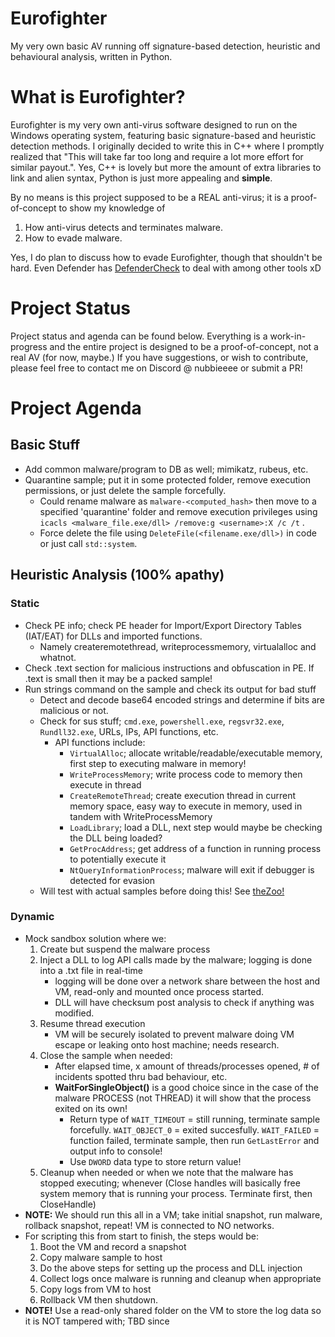 # Eurofighter
My very own basic AV running off signature-based detection, heuristic and behavioural analysis, written in Python.

# What is Eurofighter?
Eurofighter is my very own anti-virus software designed to run on the Windows operating system, featuring basic signature-based and heuristic detection methods. I originally decided to write this in C++ where I promptly realized that "This will take far too long and require a lot more effort for similar payout.". Yes, C++ is lovely but more the amount of extra libraries to link and alien syntax, Python is just more appealing and **simple**. 

By no means is this project supposed to be a REAL anti-virus; it is a proof-of-concept to show my knowledge of 
1) How anti-virus detects and terminates malware.
2) How to evade malware.

Yes, I do plan to discuss how to evade Eurofighter, though that shouldn't be hard. Even Defender has [DefenderCheck](https://github.com/matterpreter/DefenderCheck) to deal with among other tools xD

# Project Status
Project status and agenda can be found below. Everything is a work-in-progress and the entire project is designed to be a proof-of-concept, not a real AV (for now, maybe.) If you have suggestions, or wish to contribute, please feel free to contact me on Discord @ nubbieeee or submit a PR!

# Project Agenda
## Basic Stuff
- Add common malware/program to DB as well; mimikatz, rubeus, etc.
- Quarantine sample; put it in some protected folder, remove execution permissions, or just delete the sample forcefully.
    - Could rename malware as `malware-<computed_hash>` then move to a specified 'quarantine' folder and remove execution privileges using `icacls <malware_file.exe/dll> /remove:g <username>:X /c /t` .
    - Force delete the file using `DeleteFile(<filename.exe/dll>)` in code or just call `std::system`.
## Heuristic Analysis (100% apathy)
### Static
- Check PE info; check PE header for Import/Export Directory Tables (IAT/EAT) for DLLs and imported functions. 
    - Namely createremotethread, writeprocessmemory, virtualalloc and whatnot.
- Check .text section for malicious instructions and obfuscation in PE. If .text is small then it may be a packed sample!
- Run strings command on the sample and check its output for bad stuff 
    - Detect and decode base64 encoded strings and determine if bits are malicious or not.
    - Check for sus stuff; `cmd.exe`, `powershell.exe`, `regsvr32.exe`, `Rundll32.exe`, URLs, IPs, API functions, etc. 
        - API functions include: 
            - `VirtualAlloc`; allocate writable/readable/executable memory, first step to executing malware in memory!
            - `WriteProcessMemory`; write process code to memory then execute in thread
            - `CreateRemoteThread`; create execution thread in current memory space, easy way to execute in memory, used in tandem with WriteProcessMemory
            - `LoadLibrary`; load a DLL, next step would maybe be checking the DLL being loaded?
            - `GetProcAddress`; get address of a function in running process to potentially execute it  
            - `NtQueryInformationProcess`; malware will exit if debugger is detected for evasion
    - Will test with actual samples before doing this! See [theZoo!](https://github.com/ytisf/theZoo)
### Dynamic
- Mock sandbox solution where we:
    1) Create but suspend the malware process
    2) Inject a DLL to log API calls made by the malware; logging is done into a .txt file in real-time
        - logging will be done over a network share between the host and VM, read-only and mounted once process started.
        - DLL will have checksum post analysis to check if anything was modified.
    3) Resume thread execution
        - VM will be securely isolated to prevent malware doing VM escape or leaking onto host machine; needs research.
    4) Close the sample when needed: 
        - After elapsed time, x amount of threads/processes opened, # of incidents spotted thru bad behaviour, etc.
        - <strong>WaitForSingleObject()</strong> is a good choice since in the case of the malware PROCESS (not THREAD) it will show that the process exited on its own!
            - Return type of `WAIT_TIMEOUT` = still running, terminate sample forcefully. `WAIT_OBJECT_0` = exited succesfully. `WAIT_FAILED` = function failed, terminate sample, then run `GetLastError` and output info to console! 
            - Use `DWORD` data type to store return value!
    4) Cleanup when needed or when we note that the malware has stopped executing; whenever (Close handles will basically free system memory that is running your process. Terminate first, then CloseHandle)
- <strong>NOTE:</strong> We should run this all in a VM; take initial snapshot, run malware, rollback snapshot, repeat! VM is connected to NO networks.  
- For scripting this from start to finish, the steps would be:
    1) Boot the VM and record a snapshot
    2) Copy malware sample to host
    3) Do the above steps for setting up the process and DLL injection
    4) Collect logs once malware is running and cleanup when appropriate
    5) Copy logs from VM to host 
    6) Rollback VM then shutdown.
- <strong>NOTE!</strong> Use a read-only shared folder on the VM to store the log data so it is NOT tampered with; TBD since 

